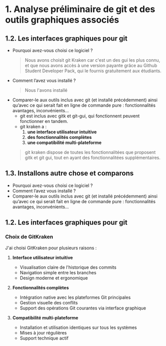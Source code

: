 # 1. Analyse préliminaire de git et des outils graphiques associés
## 1.2. Les interfaces graphiques pour git
- Pourquoi avez-vous choisi ce logiciel ?
  > Nous avons choisit git Kraken car c'est un des gui les plus connu, et que nous avons accès à une version payante grâce au Github Student Developer Pack, qui le fournis gratuitement aux étudiants.
- Comment l’avez vous installé ?
  > Nous l'avons installé 
- Comparer-le aux outils inclus avec git (et installé précédemment) ainsi qu’avec ce qui serait fait
en ligne de commande pure : fonctionnalités avantages, inconvénients…
  - git est inclus avec gitk et git-gui, qui fonctionnent peuvent fonctionner en tandem.  
  - git kraken a :  
    1. **une interface utilisateur intuitive**  
    2. **des fonctionnalités complètes**  
    3. **une compatibilité multi-plateforme**  
  > git kraken dispose de toutes les fonctionnalitées que proposent gitk et git gui, tout en ayant des fonctionnalitées supplémentaires.
## 1.3. Installons autre chose et comparons
- Pourquoi avez-vous choisi ce logiciel ?
- Comment l’avez vous installé ?
- Comparer-le aux outils inclus avec git (et installé précédemment) ainsi qu’avec ce qui serait fait
en ligne de commande pure : fonctionnalités avantages, inconvénients…

## 1.2. Les interfaces graphiques pour git

### Choix de GitKraken

J'ai choisi GitKraken pour plusieurs raisons :

1. **Interface utilisateur intuitive**
   - Visualisation claire de l'historique des commits
   - Navigation simple entre les branches
   - Design moderne et ergonomique

2. **Fonctionnalités complètes**
   - Intégration native avec les plateformes Git principales
   - Gestion visuelle des conflits
   - Support des opérations Git courantes via interface graphique

3. **Compatibilité multi-plateforme**
   - Installation et utilisation identiques sur tous les systèmes
   - Mises à jour régulières
   - Support technique actif
